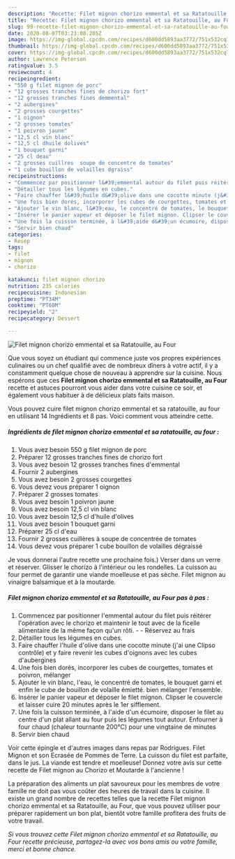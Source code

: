 ```yaml
---
description: "Recette: Filet mignon chorizo emmental et sa Ratatouille, au Four"
title: "Recette: Filet mignon chorizo emmental et sa Ratatouille, au Four"
slug: 99-recette-filet-mignon-chorizo-emmental-et-sa-ratatouille-au-four
date: 2020-08-07T03:23:08.205Z
image: https://img-global.cpcdn.com/recipes/d600dd5893aa3772/751x532cq70/filet-mignon-chorizo-emmental-et-sa-ratatouille-au-four-photo-principale-de-la-recette.jpg
thumbnail: https://img-global.cpcdn.com/recipes/d600dd5893aa3772/751x532cq70/filet-mignon-chorizo-emmental-et-sa-ratatouille-au-four-photo-principale-de-la-recette.jpg
cover: https://img-global.cpcdn.com/recipes/d600dd5893aa3772/751x532cq70/filet-mignon-chorizo-emmental-et-sa-ratatouille-au-four-photo-principale-de-la-recette.jpg
author: Lawrence Peterson
ratingvalue: 3.5
reviewcount: 4
recipeingredient:
- "550 g filet mignon de porc"
- "12 grosses tranches fines de chorizo fort"
- "12 grosses tranches fines demmental"
- "2 aubergines"
- "2 grosses courgettes"
- "1 oignon"
- "2 grosses tomates"
- "1 poivron jaune"
- "12,5 cl vin blanc"
- "12,5 cl dhuile dolives"
- "1 bouquet garni"
- "25 cl deau"
- "2 grosses cuillres  soupe de concentre de tomates"
- "1 cube bouillon de volailles dgraiss"
recipeinstructions:
- "Commencez par positionner l&#39;emmental autour du filet puis réitérer l&#39;opération avec le chorizo et maintenir le tout avec de la ficelle alimentaire de la même façon qu&#39;un rôti.  Réservez au frais"
- "Détailler tous les légumes en cubes."
- "Faire chauffer l&#39;huile d&#39;olive dans une cocotte minute (j&#39;ai une Clipso contrôle) et y faire revenir les cubes d&#39;oignons avec les cubes d&#39;aubergines"
- "Une fois bien dorés, incorporer les cubes de courgettes, tomates et poivron, mélanger"
- "Ajouter le vin blanc, l&#39;eau, le concentré de tomates, le bouquet garni et enfin le cube de bouillon de volaille émietté. bien mélanger l&#39;ensemble."
- "Insérer le panier vapeur et déposer le filet mignon. Clipser le couvercle et laisser cuire 20 minutes après le 1er sifflement."
- "Une fois la cuisson terminée, à l&#39;aide d&#39;un écumoire, disposer le filet au centre d&#39;un plat allant au four puis les légumes tout autour. Enfourner à four chaud (chaleur tournante 200°C) pour une vingtaine de minutes"
- "Servir bien chaud"
categories:
- Resep
tags:
- filet
- mignon
- chorizo

katakunci: filet mignon chorizo 
nutrition: 235 calories
recipecuisine: Indonesian
preptime: "PT34M"
cooktime: "PT60M"
recipeyield: "2"
recipecategory: Dessert

---
```



![Filet mignon chorizo emmental et sa Ratatouille, au Four](https://img-global.cpcdn.com/recipes/d600dd5893aa3772/751x532cq70/filet-mignon-chorizo-emmental-et-sa-ratatouille-au-four-photo-principale-de-la-recette.jpg)

Que vous soyez un étudiant qui commence juste vos propres expériences culinaires ou un chef qualifié avec de nombreux dîners à votre actif, il y a constamment quelque chose de nouveau à apprendre sur la cuisine. Nous espérons que ces <strong> Filet mignon chorizo emmental et sa Ratatouille, au Four </strong> recette et astuces pourront vous aider dans votre cuisine ce soir, et également vous habituer à de délicieux plats faits maison.

<!--inarticleads1-->

Vous pouvez cuire filet mignon chorizo emmental et sa ratatouille, au four en utilisant 14 Ingrédients et 8 pas. Voici comment vous atteindre cette.

##### Ingrédients de filet mignon chorizo emmental et sa ratatouille, au four :

1. Vous avez besoin 550 g filet mignon de porc
1. Préparer 12 grosses tranches fines de chorizo fort
1. Vous avez besoin 12 grosses tranches fines d&#39;emmental
1. Fournir 2 aubergines
1. Vous avez besoin 2 grosses courgettes
1. Vous devez vous préparer 1 oignon
1. Préparer 2 grosses tomates
1. Vous avez besoin 1 poivron jaune
1. Vous avez besoin 12,5 cl vin blanc
1. Vous avez besoin 12,5 cl d&#39;huile d&#39;olives
1. Vous avez besoin 1 bouquet garni
1. Préparer 25 cl d&#39;eau
1. Fournir 2 grosses cuillères à soupe de concentrée de tomates
1. Vous devez vous préparer 1 cube bouillon de volailles dégraissé


Je vous donnerai l&#39;autre recette une prochaine fois.) Verser dans un verre et réserver. Glisser le chorizo à l&#39;intérieur ou les rondelles. La cuisson au four permet de garantir une viande moelleuse et pas sèche. Filet mignon au vinaigre balsamique et à la moutarde. 

<!--inarticleads2-->

##### Filet mignon chorizo emmental et sa Ratatouille, au Four pas à pas :

1. Commencez par positionner l&#39;emmental autour du filet puis réitérer l&#39;opération avec le chorizo et maintenir le tout avec de la ficelle alimentaire de la même façon qu&#39;un rôti. -  - Réservez au frais
1. Détailler tous les légumes en cubes.
1. Faire chauffer l&#39;huile d&#39;olive dans une cocotte minute (j&#39;ai une Clipso contrôle) et y faire revenir les cubes d&#39;oignons avec les cubes d&#39;aubergines
1. Une fois bien dorés, incorporer les cubes de courgettes, tomates et poivron, mélanger
1. Ajouter le vin blanc, l&#39;eau, le concentré de tomates, le bouquet garni et enfin le cube de bouillon de volaille émietté. bien mélanger l&#39;ensemble.
1. Insérer le panier vapeur et déposer le filet mignon. Clipser le couvercle et laisser cuire 20 minutes après le 1er sifflement.
1. Une fois la cuisson terminée, à l&#39;aide d&#39;un écumoire, disposer le filet au centre d&#39;un plat allant au four puis les légumes tout autour. Enfourner à four chaud (chaleur tournante 200°C) pour une vingtaine de minutes
1. Servir bien chaud


Voir cette épingle et d&#39;autres images dans repas par Rodrigues. Filet Mignon et son Ecrasée de Pommes de Terre. La cuisson du filet est parfaite, dans le jus. La viande est tendre et moelleuse! Donnez votre avis sur cette recette de Filet mignon au Chorizo et Moutarde à l&#39;ancienne ! 

<!--inarticleads1-->

<p>
La préparation des aliments un plat savoureux pour les membres de votre famille ne doit pas vous coûter des heures de travail dans la cuisine. Il existe un grand nombre de recettes telles que la recette Filet mignon chorizo emmental et sa Ratatouille, au Four, que vous pouvez utiliser pour préparer rapidement un bon plat, bientôt votre famille profitera des fruits de votre travail.
</p>

<p>
<i>Si vous trouvez cette Filet mignon chorizo emmental et sa Ratatouille, au Four recette précieuse, partagez-la avec vos bons amis ou votre famille, merci et bonne chance.</i>
</p>
